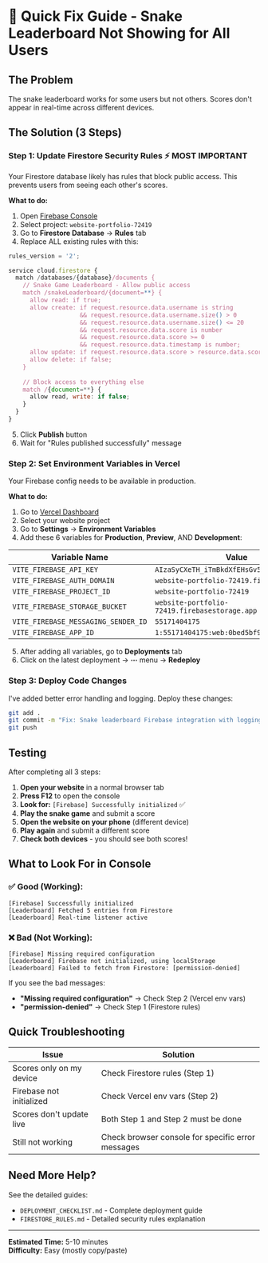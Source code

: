 # 🚀 Quick Fix Guide - Snake Leaderboard Not Showing for All Users

## The Problem
The snake leaderboard works for some users but not others. Scores don't appear in real-time across different devices.

## The Solution (3 Steps)

### Step 1: Update Firestore Security Rules ⚡ MOST IMPORTANT

Your Firestore database likely has rules that block public access. This prevents users from seeing each other's scores.

**What to do:**
1. Open [Firebase Console](https://console.firebase.google.com/)
2. Select project: `website-portfolio-72419`
3. Go to **Firestore Database** → **Rules** tab
4. Replace ALL existing rules with this:

```javascript
rules_version = '2';

service cloud.firestore {
  match /databases/{database}/documents {
    // Snake Game Leaderboard - Allow public access
    match /snakeLeaderboard/{document=**} {
      allow read: if true;
      allow create: if request.resource.data.username is string
                    && request.resource.data.username.size() > 0
                    && request.resource.data.username.size() <= 20
                    && request.resource.data.score is number
                    && request.resource.data.score >= 0
                    && request.resource.data.timestamp is number;
      allow update: if request.resource.data.score > resource.data.score;
      allow delete: if false;
    }
    
    // Block access to everything else
    match /{document=**} {
      allow read, write: if false;
    }
  }
}
```

5. Click **Publish** button
6. Wait for "Rules published successfully" message

### Step 2: Set Environment Variables in Vercel

Your Firebase config needs to be available in production.

**What to do:**
1. Go to [Vercel Dashboard](https://vercel.com/)
2. Select your website project
3. Go to **Settings** → **Environment Variables**
4. Add these 6 variables for **Production**, **Preview**, AND **Development**:

| Variable Name | Value |
|--------------|-------|
| `VITE_FIREBASE_API_KEY` | `AIzaSyCXeTH_iTmBkdXfEHsGv5kpFrGGHxLjBhM` |
| `VITE_FIREBASE_AUTH_DOMAIN` | `website-portfolio-72419.firebaseapp.com` |
| `VITE_FIREBASE_PROJECT_ID` | `website-portfolio-72419` |
| `VITE_FIREBASE_STORAGE_BUCKET` | `website-portfolio-72419.firebasestorage.app` |
| `VITE_FIREBASE_MESSAGING_SENDER_ID` | `55171404175` |
| `VITE_FIREBASE_APP_ID` | `1:55171404175:web:0bed5bf90550f0ef79bbfa` |

5. After adding all variables, go to **Deployments** tab
6. Click on the latest deployment → **⋯** menu → **Redeploy**

### Step 3: Deploy Code Changes

I've added better error handling and logging. Deploy these changes:

```bash
git add .
git commit -m "Fix: Snake leaderboard Firebase integration with logging"
git push
```

## Testing

After completing all 3 steps:

1. **Open your website** in a normal browser tab
2. **Press F12** to open the console
3. **Look for:** `[Firebase] Successfully initialized` ✅
4. **Play the snake game** and submit a score
5. **Open the website on your phone** (different device)
6. **Play again** and submit a different score
7. **Check both devices** - you should see both scores!

## What to Look For in Console

### ✅ Good (Working):
```
[Firebase] Successfully initialized
[Leaderboard] Fetched 5 entries from Firestore
[Leaderboard] Real-time listener active
```

### ❌ Bad (Not Working):
```
[Firebase] Missing required configuration
[Leaderboard] Firebase not initialized, using localStorage
[Leaderboard] Failed to fetch from Firestore: [permission-denied]
```

If you see the bad messages:
- **"Missing required configuration"** → Check Step 2 (Vercel env vars)
- **"permission-denied"** → Check Step 1 (Firestore rules)

## Quick Troubleshooting

| Issue | Solution |
|-------|----------|
| Scores only on my device | Check Firestore rules (Step 1) |
| Firebase not initialized | Check Vercel env vars (Step 2) |
| Scores don't update live | Both Step 1 and Step 2 must be done |
| Still not working | Check browser console for specific error messages |

## Need More Help?

See the detailed guides:
- `DEPLOYMENT_CHECKLIST.md` - Complete deployment guide
- `FIRESTORE_RULES.md` - Detailed security rules explanation

---

**Estimated Time:** 5-10 minutes  
**Difficulty:** Easy (mostly copy/paste)
